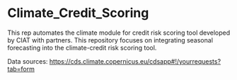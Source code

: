# Climate_Credit_Scoring
This rep automates the climate module for credit risk scoring tool developed by CIAT with partners. 
This repository focuses on integrating seasonal forecasting into the climate-credit risk scoring tool. 

Data sources:
https://cds.climate.copernicus.eu/cdsapp#!/yourrequests?tab=form 
